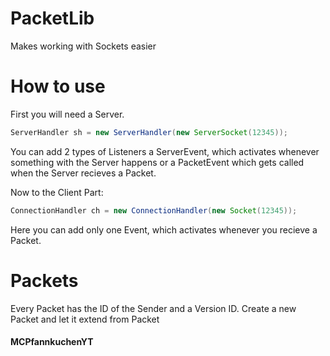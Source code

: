 # PacketLib
 Makes working with Sockets easier

# How to use
First you will need a Server.
```java
ServerHandler sh = new ServerHandler(new ServerSocket(12345));
```
You can add 2 types of Listeners a ServerEvent, which activates whenever something with the Server happens
or a PacketEvent which gets called when the Server recieves a Packet.

Now to the Client Part:
```java
ConnectionHandler ch = new ConnectionHandler(new Socket(12345));
```
Here you can add only one Event, which activates whenever you recieve a Packet.

# Packets
Every Packet has the ID of the Sender and a Version ID.
Create a new Packet and let it extend from Packet

#### MCPfannkuchenYT